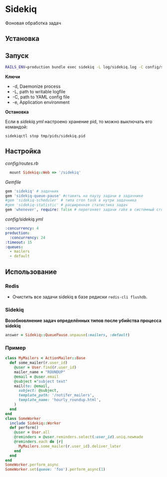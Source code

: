 # Sidekiq

Фоновая обработка задач

## Установка

## Запуск

```bash
RAILS_ENV=production bundle exec sidekiq -L log/sidekiq.log -C config/sidekiq.yml -d
```

__Ключи__

* -d, Daemonize process
* -L, path to writable logfile
* -C, path to YAML config file
* -e, Application environment

__Остановка__

Если в _sidekiq.yml_ настроено хранение pid, то можно выключать его командой:

```
sidekiqctl stop tmp/pids/sidekiq.pid
```

## Настройка

_config/routes.rb_

```ruby
  mount Sidekiq::Web => '/sidekiq'
```

_Gemfile_

```ruby
gem 'sidekiq' # задачник
gem 'sidekiq-queue-pause' #ставить на паузу задачи в задачнике
#gem 'sidekiq-scheduler' # типа cron task в нутри задачника
#gem 'sidekiq-statistic' # расширенная статистика задач
gem 'whenever', require: false # перегоняет задачи rake в системный cron
```

_config/sidekiq.yml_

```yaml
:concurrency: 4
production:
  :concurrency: 24
:timeout: 15
:queues:
  - mailers
  - default
```


## Использование

### Redis

* Очистить все задачи sidekiq в базе редиски `redis-cli flushdb`.

### Sidekiq

__Возобновлнение задач определённых типов после убийства процесса sidekiq__

```ruby
answer = Sidekiq::QueuePause.unpause(:mailers, :default)
```

### Пример

```rb
class MyMailers < ActionMailer::Base
  def some_mailer(r.user_id)
    @user = User.find(r.user_id)
    mailer_name = "ROUNDUP"
    @email = @user.email
    @subject ="subject text"
    mail(to: @email,
      subject: @subject,
      template_path: '/notifer_mailers',
      template_name: 'hourly_roundup.html',
    )
  end
end
class SomeWorker
  include Sidekiq::Worker
  def perform()
    @user = User.all
    @reminders = @user.reminders.select(:user_id).uniq.newmade
    @reminders.each do |r|
      MyMailers.some_mailer(r.user_id).deliver_later
    end
  end
end
SomeWorker.perform_async
SomeWorker.set(queue: 'foo').perform_async(1)
```
